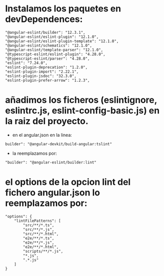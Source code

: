 # Instalamos los paquetes en devDependences:
```
"@angular-eslint/builder": "12.3.1",    
"@angular-eslint/eslint-plugin": "12.1.0",    
"@angular-eslint/eslint-plugin-template": "12.1.0",    
"@angular-eslint/schematics": "12.1.0",    
"@angular-eslint/template-parser": "12.1.0",
"@typescript-eslint/eslint-plugin": "4.28.0",    
"@typescript-eslint/parser": "4.28.0",    
"eslint": "7.24.0",    
"eslint-plugin-deprecation": "1.2.0",    
"eslint-plugin-import": "2.22.1",    
"eslint-plugin-jsdoc": "32.3.0",    
"eslint-plugin-prefer-arrow": "1.2.3",
```

# añadimos los ficheros (eslintignore, eslintrc.js, eslint-config-basic.js) en la raiz del proyecto.

- en el angular.json en la linea:
```
builder": "@angular-devkit/build-angular:tslint"
```

- la reemplazamos por: 
```
"builder": "@angular-eslint/builder:lint"
```

# el options de la opcion lint del fichero angular.json lo reemplazamos por:
```
"options": {
    "lintFilePatterns": [
        "src/**/*.ts",
        "src/**/*.js",
        "src/**/*.html",
        "e2e/**/*.ts",
        "e2e/**/*.js",
        "e2e/**/*.html",
        "scripts/**/*.js",
        "*.js",
        ".*.js"
    ]
}
```


